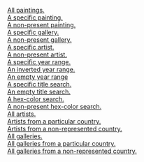 [All paintings.](https://cyan-wise-xenoposeidon.glitch.me/api/paintings)\
[A specific painting.](https://cyan-wise-xenoposeidon.glitch.me/api/painting/512)\
[A non-present painting.](https://cyan-wise-xenoposeidon.glitch.me/api/painting/5555)\
[A specific gallery.](https://cyan-wise-xenoposeidon.glitch.me/api/painting/gallery/51)\
[A non-present gallery.](https://cyan-wise-xenoposeidon.glitch.me/api/painting/gallery/555)\
[A specific artist.](https://cyan-wise-xenoposeidon.glitch.me/api/painting/artist/19)\
[A non-present artist.](https://cyan-wise-xenoposeidon.glitch.me/api/painting/artist/1919)\
[A specific year range.](https://cyan-wise-xenoposeidon.glitch.me/api/painting/year/1900/2000)\
[An inverted year range.](https://cyan-wise-xenoposeidon.glitch.me/api/painting/year/2000/1900)\
[An empty year range](https://cyan-wise-xenoposeidon.glitch.me/api/painting/year/2100/2200)\
[A specific title search.](https://cyan-wise-xenoposeidon.glitch.me/api/painting/title/Mother)\
[An empty title search.](https://cyan-wise-xenoposeidon.glitch.me/api/painting/title/Elephant)\
[A hex-color search.](https://cyan-wise-xenoposeidon.glitch.me/api/painting/color/402F18)\
[A non-present hex-color search.](https://cyan-wise-xenoposeidon.glitch.me/api/painting/color/FFFFFF)\
[All artists.](https://cyan-wise-xenoposeidon.glitch.me/api/artists)\
[Artists from a particular country.](https://cyan-wise-xenoposeidon.glitch.me/api/artists/USA)\
[Artists from a non-represented country.](https://cyan-wise-xenoposeidon.glitch.me/api/artists/Canada)\
[All galleries.](https://cyan-wise-xenoposeidon.glitch.me/api/galleries)\
[All galleries from a particular country.](https://cyan-wise-xenoposeidon.glitch.me/api/galleries/USA)\
[All galleries from a non-represented country.](https://cyan-wise-xenoposeidon.glitch.me/api/galleries/Botswana)
